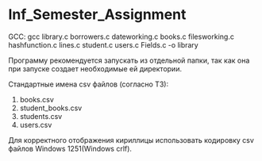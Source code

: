 # Inf_Semester_Assignment
GCC: gcc library.c borrowers.c dateworking.c books.c filesworking.c hashfunction.c lines.c student.c users.c Fields.c -o library

Программу рекомендуется запускать из отдельной папки, так как она при запуске создает необходимые ей директории.

Стандартные имена csv файлов (согласно ТЗ):
1. books.csv
2. student_books.csv
3. students.csv
4. users.csv

Для корректного отображения кириллицы использовать кодировку csv файлов Windows 1251(Windows crlf).
